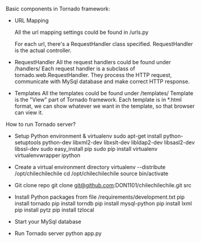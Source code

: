 Basic components in Tornado framework:

- URL Mapping
  
  All the url mapping settings could be found in /urls.py
  
  For each url, there's a RequestHandler class specified. RequestHandler is the actual controller.

- RequestHandler
  All the request handlers could be found under /handlers/
  Each request handler is a subclass of tornado.web.RequestHandler. They process the HTTP request, communicate with MySql database and make correct HTTP response.

- Templates
  All the templates could be found under /templates/
  Template is the "View" part of Tornado framework. Each template is in *.html format, we can show whatever we want in the template, so that browser can view it.


How to run Tornado server?

- Setup Python environment & virtualenv
  sudo apt-get install python-setuptools python-dev libxml2-dev libxslt-dev libldap2-dev libsasl2-dev libssl-dev
  sudo easy_install pip
  sudo pip install virtualenv virtualenvwrapper ipython

- Create a virtual environment directory
  virtualenv --distribute /opt/chilechilechile
  cd /opt/chilechilechile
  source bin/activate

- Git clone repo
  git clone git@github.com:DON1101/chilechilechile.git src

- Install Python packages from file /requirements/development.txt
  pip install tornado
  pip install torndb
  pip install mysql-python
  pip install lxml
  pip install pytz
  pip install tzlocal

- Start your MySql database

- Run Tornado server
  python app.py


